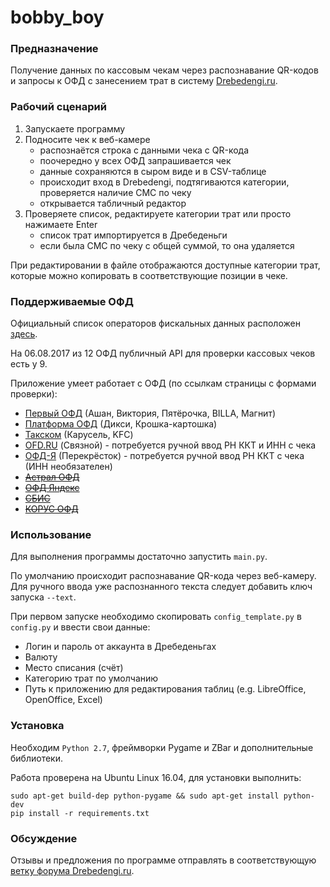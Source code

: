 bobby_boy
===

### Предназначение

Получение данных по кассовым чекам через распознавание QR-кодов и запросы к ОФД с занесением трат в систему [Drebedengi.ru](http://drebedengi.ru).

### Рабочий сценарий

1. Запускаете программу
1. Подносите чек к веб-камере
	- распознаётся строка с данными чека с QR-кода
	- поочередно у всех ОФД запрашивается чек
	- данные сохраняются в сыром виде и в CSV-таблице
	- происходит вход в Drebedengi, подтягиваются категории, проверяется наличие СМС по чеку 
	- открывается табличный редактор
1. Проверяете список, редактируете категории трат или просто нажимаете Enter
	- список трат импортируется в Дребеденьги
	- если была СМС по чеку с общей суммой, то она удаляется

При редактировании в файле отображаются доступные категории трат, которые можно копировать в 
соответствующие позиции в чеке. 

### Поддерживаемые ОФД

Официальный список операторов фискальных данных расположен [здесь](https://www.nalog.ru/rn77/related_activities/registries/fiscaloperators/).

На 06.08.2017 из 12 ОФД публичный API для проверки кассовых чеков есть у 9. 

Приложение умеет работает с ОФД (по ссылкам страницы с формами проверки):
- [Первый ОФД](https://consumer.1-ofd.ru/#/landing) (Ашан, Виктория, Пятёрочка, BILLA, Магнит)
- [Платформа ОФД](https://lk.platformaofd.ru/web/noauth/cheque/search) (Дикси, Крошка-картошка)
- [Такском](https://receipt.taxcom.ru/) (Карусель, KFC)
- [OFD.RU](https://ofd.ru/checkinfo) (Связной) - потребуется ручной ввод РН ККТ и ИНН с чека
- [ОФД-Я](https://ofd-ya.ru/check) (Перекрёсток) - потребуется ручной ввод РН ККТ с чека (ИНН необязателен)
- ~~[Астрал ОФД](https://ofd.astralnalog.ru/)~~
- ~~[ОФД Яндекс](https://ofd.yandex.ru/check)~~
- ~~[СБИС](https://ofd.sbis.ru/)~~
- ~~[КОРУС ОФД](https://ofd.esphere.ru/CheckWebApp/fiscaldocsearch.zul)~~

### Использование

Для выполнения программы достаточно запустить `main.py`. 

По умолчанию происходит распознавание QR-кода через веб-камеру. Для ручного ввода уже распознанного текста следует добавить ключ запуска `--text`.

При первом запуске необходимо скопировать `config_template.py` в `config.py` и ввести свои данные:
- Логин и пароль от аккаунта в Дребеденьгах
- Валюту
- Место списания (счёт) 
- Категорию трат по умолчанию
- Путь к приложению для редактирования таблиц (e.g. LibreOffice, OpenOffice, Excel)

### Установка

Необходим `Python 2.7`, фреймворки Pygame и ZBar и дополнительные библиотеки.

Работа проверена на Ubuntu Linux 16.04, для установки выполнить:
```
sudo apt-get build-dep python-pygame && sudo apt-get install python-dev
pip install -r requirements.txt
```

### Обсуждение

Отзывы и предложения по программе отправлять в соответствующую [ветку форума Drebedengi.ru](https://www.drebedengi.ru/?module=forumMessageList&topic_id=8486).